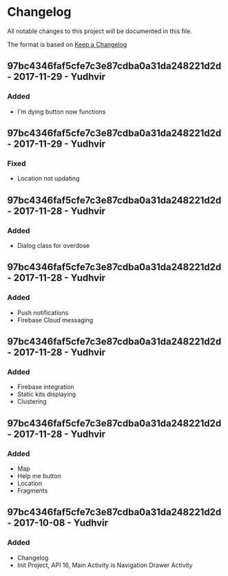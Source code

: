 # Changelog
All notable changes to this project will be documented in this file.

The format is based on [Keep a Changelog](http://keepachangelog.com/en/1.0.0/)
## 97bc4346faf5cfe7c3e87cdba0a31da248221d2d - 2017-11-29 - Yudhvir
### Added
- I'm dying button now functions

## 97bc4346faf5cfe7c3e87cdba0a31da248221d2d - 2017-11-29 - Yudhvir
### Fixed
- Location not updating

## 97bc4346faf5cfe7c3e87cdba0a31da248221d2d - 2017-11-28 - Yudhvir
### Added
- Dialog class for overdose

## 97bc4346faf5cfe7c3e87cdba0a31da248221d2d - 2017-11-28 - Yudhvir
### Added
- Push notifications
- Firebase Cloud messaging

## 97bc4346faf5cfe7c3e87cdba0a31da248221d2d - 2017-11-28 - Yudhvir
### Added
- Firebase integration
- Static kits displaying
- Clustering

## 97bc4346faf5cfe7c3e87cdba0a31da248221d2d - 2017-11-28 - Yudhvir
### Added
- Map
- Help me button
- Location
- Fragments

## 97bc4346faf5cfe7c3e87cdba0a31da248221d2d - 2017-10-08 - Yudhvir
### Added
- Changelog
- Init Project, API 16, Main Activity is Navigation Drawer Activity
